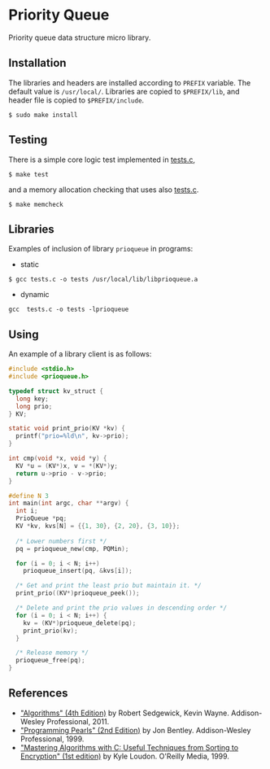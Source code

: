 # Priority Queue

Priority queue data structure micro library.

## Installation

The libraries and headers are installed according to `PREFIX` variable. 
The default value is `/usr/local/`. Libraries are copied to `$PREFIX/lib`, 
 and header file is copied to `$PREFIX/include`.

````
$ sudo make install
````

## Testing

There is a simple core logic test implemented in [tests.c](tests.c),

````
$ make test
````

and a memory allocation checking that uses also [tests.c](tests.c).

````
$ make memcheck
````

## Libraries

Examples of inclusion of library `prioqueue` in programs:

- static
````
$ gcc tests.c -o tests /usr/local/lib/libprioqueue.a
````

- dynamic
````
gcc  tests.c -o tests -lprioqueue
````

## Using

An example of a library client is as follows:

````C
#include <stdio.h>
#include <prioqueue.h>

typedef struct kv_struct {
  long key;
  long prio;
} KV;

static void print_prio(KV *kv) {
  printf("prio=%ld\n", kv->prio);
}

int cmp(void *x, void *y) {
  KV *u = (KV*)x, v = *(KV*)y;
  return u->prio - v->prio;
}

#define N 3
int main(int argc, char **argv) {
  int i;
  PrioQueue *pq;
  KV *kv, kvs[N] = {{1, 30}, {2, 20}, {3, 10}};
  
  /* Lower numbers first */
  pq = prioqueue_new(cmp, PQMin);

  for (i = 0; i < N; i++)
    prioqueue_insert(pq, &kvs[i]);

  /* Get and print the least prio but maintain it. */
  print_prio((KV*)prioqueue_peek());

  /* Delete and print the prio values in descending order */
  for (i = 0; i < N; i++) {
    kv = (KV*)prioqueue_delete(pq);
    print_prio(kv);
  }

  /* Release memory */
  prioqueue_free(pq);
}
````

## References

- ["Algorithms" (4th Edition)](https://www.amazon.com/Algorithms-4th-Robert-Sedgewick/dp/032157351X/ref=sr_1_1?dchild=1&keywords=sedgewick&qid=1612210852&sr=8-1) 
  by Robert Sedgewick, Kevin Wayne. Addison-Wesley Professional, 2011.
- ["Programming Pearls" (2nd Edition)](https://www.amazon.com/Programming-Pearls-2nd-Jon-Bentley/dp/0201657880/ref=sr_1_1?dchild=1&keywords=programming+pearls&qid=1612210954&sr=8-1)
  by Jon Bentley. Addison-Wesley Professional, 1999.
- ["Mastering Algorithms with C: Useful Techniques from Sorting to Encryption" (1st edition)](https://www.amazon.com/Mastering-Algorithms-C-Kyle-Loudon/dp/1565924533)
  by Kyle Loudon. O'Reilly Media, 1999.
